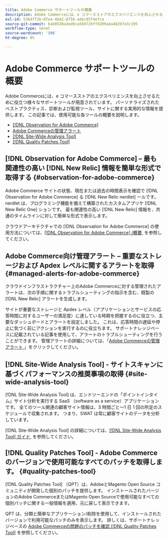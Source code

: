 ```yaml
---
title: Adobe Commerce サポートツールの概要
description: Adobe Commerceには、e コマースストアのエクスペリエンスを向上させるために役立つ様々なサポートツールが用意されています。
exl-id: 5364ff2b-07ea-4b42-8756-adec85f4efca
source-git-commit: bab0530a3ed0ca56972bffd209a4a48297e3c195
workflow-type: tm+mt
source-wordcount: '396'
ht-degree: 0%

---
```


# Adobe Commerce サポートツールの概要

Adobe Commerceには、e コマースストアのエクスペリエンスを向上させるために役立つ様々なサポートツールが用意されています。
パーソナライズされたベストプラクティス、診断および監視ツール、サイトに関する実用的な情報を提供します。
この記事では、使用可能な各ツールの概要を説明します。

* [[!DNL Observation for Adobe Commerce]](#observation-for-adobe-commerce)
* [Adobe Commerceの管理アラート](#managed-alerts-for-adobe-commerce)
* [[!DNL Site-Wide Analysis Tool]](#site-wide-analysis-tool)
* [[!DNL Quality Patches Tool]](#quality-patches-tool)

## [!DNL Observation for Adobe Commerce] – 最も関連性の高い [!DNL New Relic] 情報を簡単な形式で取得する {#observation-for-adobe-commerce}

Adobe Commerce サイトの状態、現在または過去の時間表示を確認で [!DNL Observation for Adobe Commerce] る [!DNL New Relic nerdlet] ールです。 nerdlet は、プログラミング機能を備えて構築されたカスタムアプリケ [!DNL New Relic One] ションです。 最も関連性の高い [!DNL New Relic] 情報を、共通のタイムラインに対して簡単な形式で表示します。

クラウドアーキテクチャでの [!DNL Observation for Adobe Commerce] の使用方法については、[[!DNL Observation for Adobe Commerce] /概要 &#x200B;](https://experienceleague.adobe.com/docs/commerce-operations/tools/observation-for-adobe-commerce/intro.html?lang=ja) を参照してください。

## Adobe Commerce向け管理アラート – 重要なストレージおよび Apdex レベルに関するアラートを取得  {#managed-alerts-for-adobe-commerce}

クラウドインフラストラクチャー上のAdobe Commerceに対する管理されたアラートは、次の手順に関するトラブルシューティングの指示を含む、既製の [!DNL New Relic] アラートを生成します。

サイトが重要なストレージと Apdex レベル（アプリケーションとサービスの応答時間に対するユーザーの満足度）に達している時期を把握するのに役立つ、主要なダッシュボードとアラートを設定しました。 これは、応答時間の遅延や停止に気づく前にアクションを実行するのに役立ちます。 サポートナレッジベースに記載されている記事を使用して、アラートのトラブルシューティングを行うことができます。 管理アラートの詳細については、「[Adobe Commerceの管理アラート &#x200B;](https://experienceleague.adobe.com/ja/docs/commerce-operations/tools/managed-alerts-for-adobe-commerce/managed-alerts-for-magento-commerce)」をクリックしてください。


## [!DNL Site-Wide Analysis Tool] - サイトスキャンに基づくパフォーマンスの推奨事項の取得 {#site-wide-analysis-tool}

[!DNL Site-Wide Analysis Tool] は、エンドツーエンドの「ポイントインタイム」サイト分析を実行する SaaS （software as a service）アプリケーションです。 全てのツール関連の顧客サイト情報は、3 時間ごと～1 日 1 回の所定のスケジュールで収集されます。 つまり、SWAT は常に顧客サイトのデータを分析しています。

[!DNL Site-Wide Analysis Tool] の詳細については、[[!DNL Site-Wide Analysis Tool]  ガイド &#x200B;](https://experienceleague.adobe.com/docs/commerce-operations/tools/site-wide-analysis-tool/intro.html?lang=ja) を参照してください。

## [!DNL Quality Patches Tool] - Adobe Commerceのバージョンで使用可能なすべてのパッチを取得します。 {#quality-patches-tool}

[!DNL Quality Patches Tool] （QPT）は、AdobeとMagento Open Source コミュニティが開発した個別のパッチを提供します。 インストールされたバージョンのAdobe CommerceまたはMagento Open Sourceで使用可能なすべての個別パッチに関する一般情報を適用、元に戻して表示できます。

QPT は、分類と簡単なアプリケーション/削除を使用して、インストールされたバージョンで利用可能なパッチのみを表示します。 詳しくは、サポートナレッジベースの [Adobe Commerceの問題のパッチを確認  [!DNL Quality Patches Tool]](https://experienceleague.adobe.com/ja/docs/commerce-operations/tools/quality-patches-tool/check-patch-for-magento-issue-with-magento-quality-patches) を参照してください。
